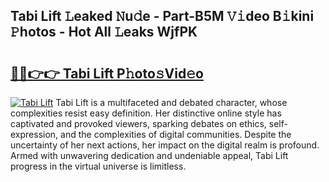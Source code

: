 ## Tabi Lift 𝙻eaked 𝙽u𝚍e - Part-B5M 𝚅𝚒deo B𝚒kini 𝙿hotos - Hot All 𝙻eaks WjfPK

# <h2><a href="http://ld271v.urlbe.top/?page=Tabi+Lift">🔗🔗👉👉 Tabi Lift P𝚑oto𝚜Vid𝚎o</a></h2>

[![Tabi Lift](https://i.imgur.com/eBuTRDB.gif)](http://ld271v.urlbe.top/?page=Tabi+Lift)
Tabi Lift is a multifaceted and debated character, whose complexities resist easy definition. Her distinctive online style has captivated and provoked viewers, sparking debates on ethics, self-expression, and the complexities of digital communities. Despite the uncertainty of her next actions, her impact on the digital realm is profound. Armed with unwavering dedication and undeniable appeal, Tabi Lift progress in the virtual universe is limitless.

